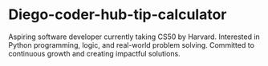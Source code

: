 # Diego-coder-hub-tip-calculator
Aspiring software developer currently taking CS50 by Harvard. Interested in Python programming, logic, and real-world problem solving. Committed to continuous growth and creating impactful solutions.
